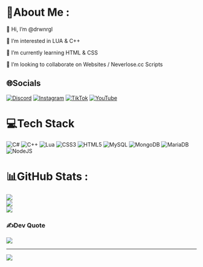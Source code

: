# 💫About Me :
👋 Hi, I’m @drwnrgl

👀 I’m interested in LUA & C++

🌱 I’m currently learning HTML & CSS

💞️ I’m looking to collaborate on Websites / Neverlose.cc Scripts


## 🌐Socials
[![Discord](https://img.shields.io/badge/Discord-%237289DA.svg?logo=discord&logoColor=white)](htttps://discord.gg/https://discord.gg/uVWvBW473m) [![Instagram](https://img.shields.io/badge/Instagram-%23E4405F.svg?logo=Instagram&logoColor=white)](https://instagram.com/lagcompensation) [![TikTok](https://img.shields.io/badge/TikTok-%23000000.svg?logo=TikTok&logoColor=white)](https://tiktok.com/@selectivelua) [![YouTube](https://img.shields.io/badge/YouTube-%23FF0000.svg?logo=YouTube&logoColor=white)](https://youtube.com/c/https://www.youtube.com/channel/UC3TGNdnd2HBNmqXZ8Himfvw) 

# 💻Tech Stack
![C#](https://img.shields.io/badge/c%23-%23239120.svg?style=for-the-badge&logo=c-sharp&logoColor=white) ![C++](https://img.shields.io/badge/c++-%2300599C.svg?style=for-the-badge&logo=c%2B%2B&logoColor=white) ![Lua](https://img.shields.io/badge/lua-%232C2D72.svg?style=for-the-badge&logo=lua&logoColor=white) ![CSS3](https://img.shields.io/badge/css3-%231572B6.svg?style=for-the-badge&logo=css3&logoColor=white) ![HTML5](https://img.shields.io/badge/html5-%23E34F26.svg?style=for-the-badge&logo=html5&logoColor=white) ![MySQL](https://img.shields.io/badge/mysql-%2300f.svg?style=for-the-badge&logo=mysql&logoColor=white) ![MongoDB](https://img.shields.io/badge/MongoDB-%234ea94b.svg?style=for-the-badge&logo=mongodb&logoColor=white) ![MariaDB](https://img.shields.io/badge/MariaDB-003545?style=for-the-badge&logo=mariadb&logoColor=white) ![NodeJS](https://img.shields.io/badge/node.js-6DA55F?style=for-the-badge&logo=node.js&logoColor=white)
# 📊GitHub Stats :
![](https://github-readme-stats.vercel.app/api?username=drwnrgl&theme=prussian&hide_border=true&include_all_commits=true&count_private=true)<br/>
![](https://github-readme-streak-stats.herokuapp.com/?user=drwnrgl&theme=prussian&hide_border=true)<br/>
![](https://github-readme-stats.vercel.app/api/top-langs/?username=drwnrgl&theme=prussian&hide_border=true&include_all_commits=true&count_private=true&layout=compact)

### ✍️Dev Quote
![](https://quotes-github-readme.vercel.app/api?type=horizontal&theme=dark)

---
[![](https://visitcount.itsvg.in/api?id=drwnrgl&icon=0&color=1)](https://visitcount.itsvg.in)

